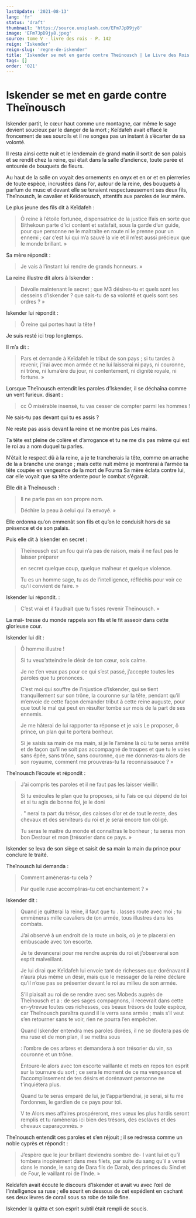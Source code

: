 ```yaml
---
lastUpdate: '2021-08-13'
lang: 'fr'
status: 'draft'
thumbnail: 'https://source.unsplash.com/EFm7JpD9jy8'
image: 'EFm7JpD9jy8.jpeg'
source: tome V - livre des rois - P. 142
reign: 'Iskender'
reign-slug: 'regne-de-iskender'
title: 'Iskender se met en garde contre Theïnousch | Le Livre des Rois | Shâhnâmeh'
tags: []
order: '021'
---
```


<!-- LTeX: language=fr -->

# Iskender se met en garde contre Theïnousch

Iskender partit, le cœur haut comme une montagne, car même le sage devient soucieux par le danger de la mort ; Keïdafeh avait effacé le froncement de ses sourcils et il ne songea pas un instant à s’écarter de sa volonté.

Il resta ainsi cette nuit et le lendemain de grand matin il sortit de son palais et se rendit chez la reine, qui était dans la salle d’andience, toute parée et entourée de bouquets de fleurs.

Au haut de la salle on voyait des ornements en onyx et en or et en pierreries de toute espèce, incrustées dans l’or, autour de la reine, des bouquets à parfum de musc et devant elle se tenaient respectueusement ses deux fils, Theïnousch, le cavalier et Keïderousch, attentifs aux paroles de leur mère.

Le plus jeune des fils dit à Keïdafeh :

> Ô reine à l’étoile fortunée, dispensatrice de la justice lfais en sorte que Bithekoun parte d’ici content et satisfait, sous la garde d’un guide, pour que personne ne le maltraite en route ni le prenne pour un ennemi ; car c’est lui qui m’a sauvé la vie et il m’est aussi précieux que le monde brillant. »

Sa mère répondit :

> Je vais à l’instant lui rendre de grands honneurs. »

La reine illustre dit alors à Iskender :

> Dévoile maintenant le secret ; que M3 désires-tu et quels sont les desseins d’Iskender ?
que sais-tu de sa volonté et quels sont ses ordres ? »

Iskender lui répondit :

> Ô reine qui portes haut la tête !

Je suis resté ici trop longtemps.

Il m’a dit :

> Pars et demande à Keïdafeh le tribut de son pays ; si tu tardes à revenir, j’irai avec mon armée et ne lui laisserai ni pays, ni couronne, ni trône, ni luma’ère du jour, ni contentement, ni dignité royale, ni fortune. »

Lorsque Theïnousch entendit les paroles d’Iskender, il se déchaîna comme un vent furieux. disant :

> cc Ô misérable insensé, tu vas cesser de compter parmi les hommes !

Ne sais-tu pas devant qui tu es assis ?

Ne reste pas assis devant la reine et ne montre pas Les mains.

Ta tête est pleine de colère et d’arrogance et tu ne me dis pas même qui est le roi au a nom duquel tu parles.

N’était le respect dû à la reine, a je te trancherais la tête, comme on arrache de la a branche une orange ; mais cette nuit même je montrerai à l’armée ta tête coupée en vengeance de la mort de Fourna Sa mère éclata contre lui, car elle voyait que sa tête ardente pour le combat s’égarait.

Elle dit à Theînousch :

> Il ne parle pas en son propre nom.
>
> Déchire la peau à celui qui l’a envoyé. »

Elle ordonna qu’on emmenât son fils et qu’on le conduisît hors de sa présence et de son palais.

Puis elle dit à Iskender en secret :

> Theïnousch est un fou qui n’a pas de raison, mais il ne faut pas le laisser préparer
>
> en secret quelque coup, quelque malheur et quelque violence.
>
> Tu es un homme sage, tu as de l’intelligence, réfléchis pour voir ce qu’il convient de faire. »

Iskender lui répondit. :

> C’est vrai et il faudrait que tu fisses revenir Theïnousch. »

La maî-
tresse du monde rappela son fils et le fit asseoir dans cette glorieuse cour.

Iskender lui dit :

> Ô homme illustre !
>
> Si tu veux’atteindre le désir de ton cœur, sois calme.
>
> Je ne t’en veux pas pour ce qui s’est passé, j’accepte toutes les paroles que tu prononces.
>
> C’est moi qui souffre de l’injustice d’Iskender, qui se tient tranquillement sur son trône, la couronne sur la tête, pendant qu’il m’envoie de cette façon demander tribut à cette reine auguste, pour que tout le mal qui peut en résulter tombe sur mois de la part de ses ennemis.
>
> Je me hâterai de lui rapporter ta réponse et je vais Le proposer, ô prince, un plan qui te portera bonheur.
>
> Si je saisis sa main de ma main, si je le l’amène là où tu te seras arrêté et de façon qu’il ne soit pas accompagné de troupes et que tu le voies sans épée, sans trône, sans couronne, que me donneras-tu alors de son royaume, comment me prouveras-tu ta reconnaissauce ? »

Theïnousch l’écoute et répondit :

> J’ai compris tes paroles et il ne faut pas les laisser vieillir.
>
> Si tu exécules le plan que tu proposes, si tu l’ais ce qui dépend de toi et si tu agis de bonne foi, je le doni
>
> . " nerai ta part du trésor, des caisses d’or et de tout le reste, des chevaux et des serviteurs du roi et je serai encore ton obligé.
>
> Tu seras le maître du monde et connaîtras le bonheur ; tu seras mon bon Destour et mon [trésorier dans ce pays. »

Iskender se leva de son siège et saisit de sa main la main du prince pour conclure le traité.

Theïnousch lui demanda :

> Comment amèneras-tu cela ?
>
> Par quelle ruse accompliras-tu cet enchantement ? »

Iskender dit :

> Quand je quitterai la reine, il faut que tu . lasses route avec moi ; tu emmèneras mille cavaliers de (on armée, tous illustres dans les combats.
>
> J’ai observé à un endroit de la route un bois, où je te placerai en embuscade avec ton escorte.
>
> Je te devancerai pour me rendre auprès du roi et j’observerai son esprit malveillant.
>
> Je lui dirai que Keïdafeh lui envoie tant de richesses que dorénavant il n’aura plus même un désir, mais que le messager de la reine déclare qu’il n’ose pas se présenter devant le roi au milieu de son armée.
>
> S’il plaisait au roi de se rendre avec ses Mobeds auprès de Theînousch et a : de ses sages compagnons, il recevrait dans cette en-ytrevue toutes ces richesses, ces beaux trésors de toute espèce, car Theïnousch paraîtra quand il le verra sans armée ; mais s’il veut s’en retourner sans te voir, rien ne pourra l’en empêcher.
>
> Quand Iskender entendra mes paroles dorées, il ne se doutera pas de ma ruse et de mon plan, il se mettra sous
>
> : l’ombre de ces arbres et demandera à son trésorier du vin, sa couronne et un trône.
>
> Entoure-le alors avec ton escorte vaillante et mets en repos ton esprit sur la tournure du sort ; ce sera le moment de ce ma vengeance et l’accomplissement de tes désirs et dorénavant personne ne t’inquiétera plus.
>
> Quand tu te seras emparé de lui, je t’appartiendrai, je serai, si tu me l’ordonnes, le gardien de ce pays pour toi.
>
> V te Alors mes affaires prospéreront, mes vœux les plus hardis seront remplis et tu ramèneras ici bien des trésors, des esclaves et des chevaux caparaçonnés. »

Theïnousch entendit ces paroles et s’en réjouit ; il se redressa comme un noble cyprès et répondit :

> J’espère que le jour brillant deviendra sombre de-
I vant lui et qu’il tombera inopinément dans mes filets, par suite du sang qu’il a versé dans le monde, le sang de Dara fils de Darab, des princes du Sind et de Four, le vaillant roi de l’Inde. »

Keïdafeh avait écouté le discours d’Iskender et avait vu avec l’œil de l’intelligence sa ruse ; elle sourit en dessous de cet expédient en cachant ses deux lèvres de corail sous sa robe de toile fine.

Iskender la quitta et son esprit subtil était rempli de soucis.
